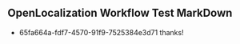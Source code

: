 ## OpenLocalization Workflow Test MarkDown
* 65fa664a-fdf7-4570-91f9-7525384e3d71 thanks!

<!--HONumber=Sep16_HO1-->


